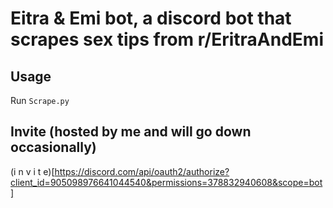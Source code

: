 # Eitra & Emi bot, a discord bot that scrapes sex tips from r/EritraAndEmi
## Usage
Run `Scrape.py`
## Invite (hosted by me and will go down occasionally)
(i n v i t e)[https://discord.com/api/oauth2/authorize?client_id=905098976641044540&permissions=378832940608&scope=bot]